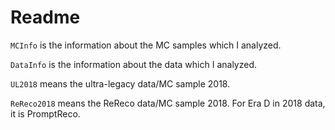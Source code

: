 # Readme

`MCInfo` is the information about the MC samples which I analyzed. 

`DataInfo` is the information about the data which I analyzed. 

`UL2018` means the ultra-legacy data/MC sample 2018.

`ReReco2018` means the ReReco data/MC sample 2018. For Era D in 2018 data, it is PromptReco.